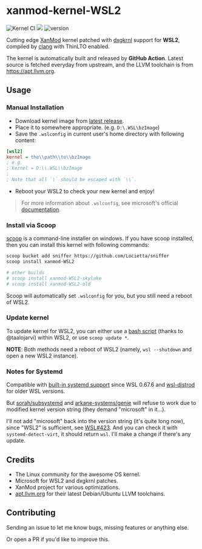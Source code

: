 # xanmod-kernel-WSL2
![Kernel CI](https://img.shields.io/github/actions/workflow/status/Locietta/xanmod-kernel-WSL2/build.yml?branch=main)
![](https://img.shields.io/github/license/Locietta/xanmod-kernel-WSL2)
![version](https://badgen.net/github/release/Locietta/xanmod-kernel-WSL2)

Cutting edge [XanMod](https://github.com/xanmod/linux) kernel patched with [dxgkrnl](https://github.com/microsoft/WSL2-Linux-Kernel/tree/linux-msft-wsl-5.15.62.1/drivers/hv/dxgkrnl) support for **WSL2**, compiled by [clang](https://clang.llvm.org/) with ThinLTO enabled.

The kernel is automatically built and released by **GitHub Action**. Latest source is fetched everyday from upstream, and the LLVM toolchain is from https://apt.llvm.org.

## Usage

### Manual Installation

* Download kernel image from [latest release](https://github.com/Locietta/xanmod-kernel-WSL2/releases/latest).
* Place it to somewhere appropriate. (e.g. `D:\.WSL\bzImage`) 
* Save the `.wslconfig` in current user's home directory with following content:
```ini
[wsl2]
kernel = the\\path\\to\\bzImage
; e.g.
; kernel = D:\\.WSL\\bzImage
;
; Note that all `\` should be escaped with `\\`.
```
* Reboot your WSL2 to check your new kernel and enjoy!

> For more information about `.wslconfig`, see microsoft's official [documentation](https://docs.microsoft.com/en-us/windows/wsl/wsl-config#configure-global-options-with-wslconfig).

### Install via Scoop

[scoop](https://scoop.sh/) is a command-line installer on windows. If you have scoop installed, then you can install this kernel with following commands:

```bash
scoop bucket add sniffer https://github.com/Locietta/sniffer
scoop install xanmod-WSL2

# other builds
# scoop install xanmod-WSL2-skylake
# scoop install xanmod-WSL2-old
```

Scoop will automatically set `.wslconfig` for you, but you still need a reboot of WSL2.

### Update kernel

To update kernel for WSL2, you can either use a [bash script](https://github.com/taalojarvi/scripts/blob/main/wsl_updater.sh) (thanks to @taalojarvi) within WSL2, or use `scoop update *`. 

**NOTE**: Both methods need a reboot of WSL2 (namely, `wsl --shutdown` and open a new WSL2 instance).

### Notes for Systemd

Compatible with [built-in systemd support](https://devblogs.microsoft.com/commandline/systemd-support-is-now-available-in-wsl/) since WSL 0.67.6 and [wsl-distrod](https://github.com/nullpo-head/wsl-distrod) for older WSL versions. 

But [sorah/subsystemd](https://github.com/sorah/subsystemctl) and [arkane-systems/genie](https://github.com/arkane-systems/genie) will refuse to work due to modified kernel version string (they demand "microsoft" in it...).

I'll not add "microsoft" back into the version string (it's quite long now), since "WSL2" is sufficient, see [WSL#423](https://github.com/Microsoft/WSL/issues/423#issuecomment-221627364). And you can check it with `systemd-detect-virt`, it should return `wsl`. I'll make a change if there's any update.

## Credits

* The Linux community for the awesome OS kernel.
* Microsoft for WSL2 and dxgkrnl patches.
* XanMod project for various optimizations.
* [apt.llvm.org](https://apt.llvm.org/) for their latest Debian/Ubuntu LLVM toolchains.

## Contributing

Sending an issue to let me know bugs, missing features or anything else.

Or open a PR if you'd like to improve this.
